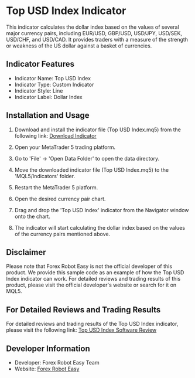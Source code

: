 # Top USD Index Indicator

This indicator calculates the dollar index based on the values of several major currency pairs, including EUR/USD, GBP/USD, USD/JPY, USD/SEK, USD/CHF, and USD/CAD. It provides traders with a measure of the strength or weakness of the US dollar against a basket of currencies.

## Indicator Features

- Indicator Name: Top USD Index
- Indicator Type: Custom Indicator
- Indicator Style: Line
- Indicator Label: Dollar Index

## Installation and Usage

1. Download and install the indicator file (Top USD Index.mq5) from the following link: [Download Indicator](https://forexroboteasy.com/forex-robot-review/top-usd-index-software-review-optimize-your-forex-trading/)

2. Open your MetaTrader 5 trading platform.

3. Go to 'File' -> 'Open Data Folder' to open the data directory.

4. Move the downloaded indicator file (Top USD Index.mq5) to the 'MQL5/Indicators' folder.

5. Restart the MetaTrader 5 platform.

6. Open the desired currency pair chart.

7. Drag and drop the 'Top USD Index' indicator from the Navigator window onto the chart.

8. The indicator will start calculating the dollar index based on the values of the currency pairs mentioned above.

## Disclaimer

Please note that Forex Robot Easy is not the official developer of this product. We provide this sample code as an example of how the Top USD Index indicator can work. For detailed reviews and trading results of this product, please visit the official developer's website or search for it on MQL5.

## For Detailed Reviews and Trading Results

For detailed reviews and trading results of the Top USD Index indicator, please visit the following link: [Top USD Index Software Review](https://forexroboteasy.com/forex-robot-review/top-usd-index-software-review-optimize-your-forex-trading/)

## Developer Information

- Developer: Forex Robot Easy Team
- Website: [Forex Robot Easy](https://www.forexroboteasy.com)
